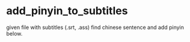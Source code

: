 # add_pinyin_to_subtitles
given file with subtitles (.srt, .ass) find chinese sentence and add pinyin below.

